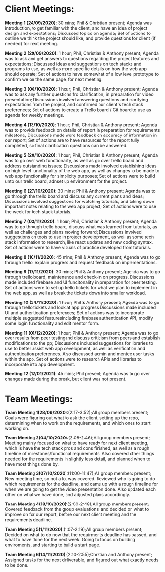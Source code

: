 # Client Meetings:

**Meeting 1 (24/09/2020)**: 30 mins; Phil & Christian present; Agenda was introduction, to get familiar with the client, and have an idea of project design and expectations; Discussed topics on agenda; Set of actions to outline we think the project should like, and provide questions for client (if needed) for next meeting.

**Meeting 2 (29/09/2020)**: 1 hour; Phil, Christian & Anthony present; Agenda was to ask and get answers to questions regarding the project features and expectations; Discussed ideas and suggestions on tech stacks and programs to use, as well as more specific details on how the web app should operate; Set of actions to have somewhat of a low level prototype to confirm we on the same page, for next meeting.

**Meeting 3 (06/10/2020)**: 1 hour; Phil, Christian & Anthony present; Agenda was to ask any further questions fro clarification, in preparation for video presentation; Discussions involved answering questions and clarifying expectations from the project, and confirmed our client's tech stack preferences; Set of actions to create a Trello board / Git board to use as agenda for weekly meetings.

**Meeting 4 (13/10/2020)**: 1 hour; Phil, Christian & Anthony present; Agenda was to provide feedback on details of report in preparation for requirements milestone; Discussions made were feedback on accuracy of information in our report; Set of actions are to have resources for the report fully completed, so final clarification questions can be answered.

**Meeting 5 (20/10/2020)**: 1 hour; Phil, Christian & Anthony present; Agenda was to go over web functionality, as well as go over trello board and address outstanding issues; Discussions made involved establishing ideas on high level functionality of the web app, as well as changes to be made to web app functionality for simplicity purposes; Set of actions were to build unto our trello board, adnset up environment for the project.

**Meeting 6 (27/10/2020)**: 30 mins; Phil & Anthony present; Agenda was to go through the trello board and discuss any current plans and ideas; Discussions involved suggestions for watching tutorials, and taking down important notes relating to the web app project; Set of actions were to use the week for tech stack tutorials.

**Meeting 7 (03/11/2020)**: 1 hour; Phil, Christian & Anthony present; Agenda was to go through trello board, discuss what was learned from tutorials, as well as challenges and plans moving forward; Discussions involved suggestions on tools to use in project development, as well as some tech stack information to research, like react updates and new coding syntax. Set of actions were to have visuals of practice developed from tutorials.

**Meeting 8 (10/11/2020)**: 45 mins; Phil & Anthony present; Agenda was to go through trello, explain progress and request feedback on implementations.

**Meeting 9 (17/11/2020)**: 30 mins; Phil & Anthony present; Agenda was to go through trello board, maintenance and check-in on progress. Discussions made included firebase and UI funcitonality in preparation for peer testing. Set of actions were to set up trello tickets for what we plan to implement in the web app, as well as break the tickets down into smaller workload.

**Meeting 10 (24/11/2020)**: 1 hour; Phil & Anthony present; Agenda was to go through trello tickets and look at app progress;Discussions made included UI and authentication preferences; Set of actions was to incorporate multiple suggested featuresincluding firebase authentication API, modify some login functionality and edit mentor form.

**Meeting 11 (01/12/2020)**: 1 hour; Phil & Anthony present; Agenda was to go over results from peer testingand discuss criticism from peers and establish modifications to the pp; Discussions included suggestions for libraries to use to better assist web app development, as well as verification and authentication preferences. Also discussed admin and mentee user tasks within the app. Set of actions were to research APIs and libraries to incorporate into app development.

**Meeting 12 (12/01/2021)**: 45 mins; Phil present; Agenda was to go over changes made during the break, but client was not present.

# Team Meetings:

**Team Meeting 1(28/09/2020)**:(2:17-3:52);All group members present; Goals were figuring out what to ask the client, setting up the repo, determining when to work on the requirements, and which ones to start working on.

**Team Meeting 2(04/10/2020)**:(2:08-2:46);All group members present; Meeting mainly focused on what to have ready for next client meeting, which is have the tech stack pros and cons finished, as well as a rough timeline of milestones/functional requirements. Also covered other things needed for the requirements in slightly less detail, and planned when to have most things done by.

**Team Meeting 3(07/10/2020)**:(11:00-11:47);All group members present; New meeting time, so not a lot was covered. Reviewed who is going to do which requirements for the deadline, and came up with a rough timeline for when we are going to get the video presentation done. Also updated each other on what we have done, and adjusted plans accordingly.

**Team Meeting 4(18/10/2020)**:(2:00-2:48);All group members present; Covered feedback from the group evaluations, and decided on what to improve on for our report, before our next client meeting and the requirements deadline.

**Team Meeting 5(1/11/2020)**:(1:07-2:19);All group members present; Decided on what to do now that the requirments deadline has passed, and what to have done for the next week. Going to focus on building enviroments, and starting to build a start page.

**Team Meeting 6(14/11/2020)**:(2:10-2:55);Chrstian and Anthony present; Assigned tasks for the next deliverable, and figured out what exactly needs to be done.
